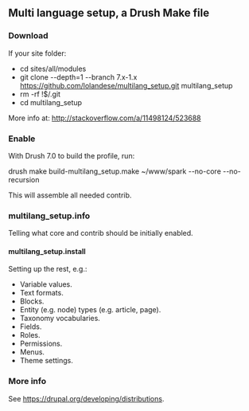 ## Multi language setup, a Drush Make file ##

### Download ###

If your site folder:

- cd sites/all/modules
- git clone --depth=1 --branch 7.x-1.x https://github.com/lolandese/multilang_setup.git multilang_setup
- rm -rf !$/.git
- cd multilang_setup

More info at:
http://stackoverflow.com/a/11498124/523688


### Enable ###

With Drush 7.0 to build the profile, run:

drush make build-multilang_setup.make ~/www/spark --no-core --no-recursion

This will assemble all needed contrib.


### multilang_setup.info ###
Telling what core and contrib should be initially enabled.

#### multilang_setup.install ####
Setting up the rest, e.g.:
- Variable values.
- Text formats.
- Blocks.
- Entity (e.g. node) types (e.g. article, page).
- Taxonomy vocabularies.
- Fields.
- Roles.
- Permissions.
- Menus.
- Theme settings.


### More info ###

See https://drupal.org/developing/distributions.
